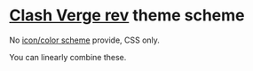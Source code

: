 # [Clash Verge rev](https://github.com/clash-verge-rev/clash-verge-rev) theme scheme

No [icon/color scheme](https://github.com/Gholts/Clash-verge-theme) provide, CSS only.

You can linearly combine these. 

